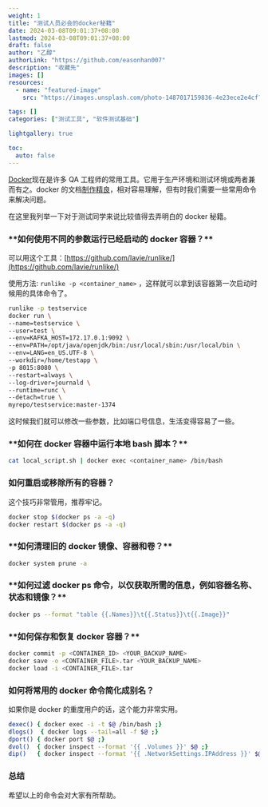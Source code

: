 ```yaml
---
weight: 1
title: "测试人员必会的docker秘籍"
date: 2024-03-08T09:01:37+08:00
lastmod: 2024-03-08T09:01:37+08:00
draft: false
author: "乙醇"
authorLink: "https://github.com/easonhan007"
description: "收藏先"
images: []
resources:
  - name: "featured-image"
    src: "https://images.unsplash.com/photo-1487017159836-4e23ece2e4cf?w=300"

tags: []
categories: ["测试工具", "软件测试基础"]

lightgallery: true

toc:
  auto: false
---
```


[Docker](https://www.docker.com/)现在是许多 QA 工程师的常用工具。它用于生产环境和测试环境或两者兼而有之。docker 的文档[制作精良](https://docs.docker.com/get-started/)，相对容易理解，但有时我们需要一些常用命令来解决问题。

在这里我列举一下对于测试同学来说比较值得去弄明白的 docker 秘籍。

### \***\*如何使用不同的参数运行已经启动的 docker 容器？\*\***

可以用这个工具：[https://github.com/lavie/runlike/](https://github.com/lavie/runlike/)

使用方法: `runlike -p <container_name>` ，这样就可以拿到该容器第一次启动时候用的具体命令了。

```bash
runlike -p testservice
docker run \
--name=testservice \
--user=test \
--env=KAFKA_HOST=172.17.0.1:9092 \
--env=PATH=/opt/java/openjdk/bin:/usr/local/sbin:/usr/local/bin \
--env=LANG=en_US.UTF-8 \
--workdir=/home/testapp \
-p 8015:8080 \
--restart=always \
--log-driver=journald \
--runtime=runc \
--detach=true \
myrepo/testservice:master-1374
```

这时候我们就可以修改一些参数，比如端口号信息，生活变得容易了一些。

### \***\*如何在 docker 容器中运行本地 bash 脚本？\*\***

```bash
cat local_script.sh | docker exec <container_name> /bin/bash
```

### 如何重启或移除所有的容器？

这个技巧非常管用，推荐牢记。

```bash
docker stop $(docker ps -a -q)
docker restart $(docker ps -a -q)
```

### \***\*如何清理旧的 docker 镜像、容器和卷？\*\***

```bash
docker system prune -a
```

### \***\*如何过滤 docker ps 命令，以仅获取所需的信息，例如容器名称、状态和镜像？\*\***

```bash
docker ps --format "table {{.Names}}\t{{.Status}}\t{{.Image}}"
```

### \***\*如何保存和恢复 docker 容器？\*\***

```bash
docker commit -p <CONTAINER_ID> <YOUR_BACKUP_NAME>
docker save -o <CONTAINER_FILE>.tar <YOUR_BACKUP_NAME>
docker load -i <CONTAINER_FILE>.tar
```

### 如何将常用的 docker 命令简化成别名？

如果你是 docker 的重度用户的话，这个能力非常实用。

```bash
dexec() { docker exec -i -t $@ /bin/bash ;}
dlogs()  { docker logs --tail=all -f $@ ;}
dport() { docker port $@ ;}
dvol()  { docker inspect --format '{{ .Volumes }}' $@ ;}
dip()   { docker inspect --format '{{ .NetworkSettings.IPAddress }}' $@ ;}
```

### 总结

希望以上的命令会对大家有所帮助。
